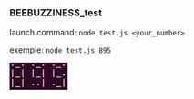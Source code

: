 ### BEEBUZZINESS_test

launch command:
`node test.js <your_number>`

exemple:
`node test.js 895`

![Screenshot](ex.png)